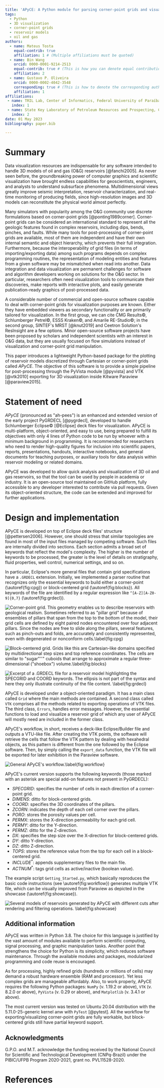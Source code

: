 ```yaml
---
title: 'APyCE: A Python module for parsing corner-point grids and visualizing 3D reservoir models'
tags:
  - Python
  - 3D visualization
  - corner-point grids
  - reservoir models
  - oil and gas
authors:
  - name: Mateus Tosta
    equal-contrib: true
    affiliation: 1 # (Multiple affiliations must be quoted)
  - name: Bin Wang
    orcid: 0000-0001-9214-2513
    equal-contrib: true # (This is how you can denote equal contributions between multiple authors)
    affiliation: 2
  - name: Gustavo P. Oliveira
    orcid: 0000-0002-4042-3548
    corresponding: true # (This is how to denote the corresponding author)
    affiliation: 1
affiliations:
 - name: TRIL Lab, Center of Informatics, Federal University of Paraíba, João Pessoa, Brazil
   index: 1
 - name: State Key Laboratory of Petroleum Resources and Prospecting, China University of Petroleum-Beijing, Beijing 102249, P. R. China
   index: 2
date: 01 May 2023
bibliography: paper.bib

---
```


# Summary


Data visualization resources are indispensable for any software intended to handle 3D models of 
oil and gas (O\&G) reservoirs [@fanchi2005]. As never seen before, the groundbreaking power of 
computer graphics and scientific visualization have brought endless capabilities for geoscientists, 
engineers, and analysts to understand subsurface phenomena. Multidimensional views greatly improve 
seismic interpretation, reservoir characterization, and real-time monitoring of producing fields, 
since high-resolution images and 3D models can reconstitute the physical world almost perfectly. 

Many simulators with popularity among the O\&G community use discrete formulations based on 
corner-point grids [@ponting1989corner]. Corner-point grids can be considered an international 
standard to represent all the geologic features found in complex reservoirs, including dips, bends, 
pinches, and faults. While many tools for post-processing of corner-point grids are available, most 
of them are independent and have their own internal semantic and object hierarchy, which prevents their 
full integration. Furthermore, because the interoperability of grid files (in terms of importing/exporting data) 
among such programs depends on complex programming routines, the representation of modeling entities and 
features from a given software may be mismatched when read into another. Data integration and data 
visualization are permanent challenges for software and algorithm developers working on solutions for the 
O\&G sector. In particular, researchers often need visualization tools to communicate their discoveries, 
make reports with interactive plots, and easily generate publication-ready graphics of post-processed data.

A considerable number of commercial and open-source software capable to deal with corner-point grids for 
visualization purposes are known. Either they have embedded viewers as secondary functionality or are 
primarily tailored for visualization. In the first group, we can cite CMG Results©, 
Schlumberger Petrel©, ESSS Kraken©, and Amarile RE-Studio©; 
in the second group, SINTEF's MRST [@knut2019] and Ceetron Solution's ResInsight are a few options. 
Minor open-source software projects have been proposed by scholars and independent scientists with an 
interest in O\&G data, but they are usually focused on flow simulations instead of visualization and
corner-point grid manipulation. 

This paper introduces a lightweight Python-based package for the plotting of reservoir models discretized 
through Cartesian or corner-point grids called _APyCE_. The objective of this software is to provide 
a simple pipeline for post-processing through the PyVista module [@pyvista] and VTK [@vtk2010] exporting for 
3D visualization inside Kitware Paraview [@paraview2015]. 

# Statement of need

_APyCE_ (pronounced as "ah-pees") is an enhanced and extended version of the early project PyGRDECL [@pygrdecl], 
developed to handle Schlumberger Eclipse© [@Eclipse] deck files for visualization. APyCE is multi-platform, 
object-oriented, and easy to use, being prepared to fulfill its objectives with only 4 lines of Python code 
to be run by whoever with a minimum background in programming. It is recommended for researchers who need to 
render high-quality figures for inclusion into scientific papers, reports, presentations, handouts, interactive 
notebooks, and general documents for teaching purposes, or auxiliary tools for data analysis within reservoir 
modeling or related domains. 

APyCE was developed to allow quick analysis and visualization of 3D oil and gas reservoirs, so that the tool can 
be used by people in academia or industry. It is an open-source tool maintained on GitHub platform, fully accessible 
to any developer interested to contribute via pull requests. Given its object-oriented structure, the code can be 
extended and improved for further applications.

# Design and implementation

APyCE is developed on top of Eclipse deck files' structure [@pettersen2006]. However, one should stress that similar 
topologies are found in most of the input files managed by competing software. Such files are internally divided into sections. 
Each section admits a broad set of keywords that reflect the model's complexity. The higher is the number of keywords 
to be processed, the greater is the level of details on stratigraphy, fluid properties, well control, numerical settings, and so on. 

In particular, Eclipse's more general files that contain grid specifications have a `.GRDECL` extension. Initially, 
we implemented a parser routine that recognizes only the essential keywords to build either a corner-point
(\autoref{fig:cpg}) or block-centered grid (\autoref{fig:blocks}). All keywords of the file are 
identified by a regular expression like `^[A-Z][A-Z0-9]{0,7}` (\autoref{fig:grdecl}).

![Corner-point grid. This geometry enables us to describe reservoirs with geological realism. 
Sometimes referred to as "pillar grid" because of ensembles of pillars that span from the top to 
the bottom of the model, their grid cells are defined by eight paired nodes encountered over four adjacent pillars. 
Since the nodes are free to slide along the pillars, several features, such as pinch-outs and folds, 
are accurately and consistently represented, even with degenerated or nonconform cells.\label{fig:cpg}](cpg.png)

![Block-centered grid. Grids like this are Cartesian-like domains specified by multidirectional step sizes
and top reference coordinates. The cells are similar to "sugar"''" cuboids that arrange to approximate 
a regular three-dimensional ("shoebox") volume.\label{fig:blocks}](blocks.png)

![Excerpt of a `.GRDECL` file for a reservoir model highlighting the _SPECGRID_ and _COORD_ keywords. 
The ellipsis is not part of the syntax and here they only illustrate continuity of the file content.
\label{fig:grdecl}](excerpt.png)

APyCE is developed under a object-oriented paradigm. It has a main class called `Grid` where the main methods are contained.
A second class called `VTK` comprises all the methods related to exporting operations of VTK files. 
The third class, `Errors`, handles error messages. However, the essential functions to load and visualize 
a reservoir grid of which any user of APyCE will mostly need are included in the former class. 

APyCE's workflow, in short, receives a deck-like Eclipse/Builder file and outputs a VTU-like file. 
After creating the VTK points, the software will retrieve the cells that follow the VTK pattern by dealing with
hexahedral objects, as this pattern is different from the one followed by the Eclipse software.
Then, by simply calling the `export_data` function, the VTK file will be exported for later exhibition 
in the Paraview software. 

![General APyCE's workflow.\label{fig:workflow}](flowchart.png)

APyCE's current version supports the following keywords (those marked with an asterisk are special add-on features not present in PyGRDECL):

-  _SPECGRID_: specifies the number of cells in each direction of a corner-point grid.
-  _DIMENS_: ditto for block-centered grids.
-  _COORD_: specifies the 3D coordinates of the pillars.
-  _ZCORN_: indicates the depth of each cell corner over the pillars.
-  _PORO_: stores the porosity values per cell.
-  _PERMX_: stores the X-direction permeability for each grid cell. 
-  _PERMY_: ditto for the Y-direction.
-  _PERMZ_: ditto for the Z-direction.
-  _DX_: specifies the step size over the X-direction for block-centered grids. 
-  _DY_: ditto Y-direction.
-  _DZ_: ditto Z-direction.
-  _TOPS_: stores the reference value from the top for each cell in a block-centered grid.
-  _INCLUDE_<sup>*</sup>: appends supplementary files to the main file.
-  _ACTNUM_<sup>*</sup>: tags grid cells as active/inactive (boolean value).

The example script `Getting_Started.py`, which basically reproduces the basic code instructions
(see \autoref{fig:workflow}) generates multiple VTK file, which can be visually improved from 
Paraview as depicted in the showcase (\autoref{fig:showcase}).

![Several models of reservoirs generated by APyCE with different cuts after rendering and filtering operations.
\label{fig:showcase}](showcase.png)

## Additional information
APyCE was written in Python 3.8. The choice for this language is justified by the vast amount of modules available
to perform scientific computing, signal processing, and graphic manipulation tasks. Another point that strengthens
the choice for Python is its simplicity, which reduces software maintenance. Through the available modules and packages,
modularized programming and code reuse is encouraged.

As for processing, highly refined grids (hundreds or millions of cells) may demand a robust hardware ensemble (RAM and processor). Yet less complex grids are manageable affordably. Also, to work properly, APyCE requires the following Python packages:
`NumPy` (v. 1.19.2 or above), `VTK` (v. 8.2.0 or above), `PyVista` (v. 0.29 or above), and `Matplotlib` (v. 3.4.1 or above).

The most current version was tested on Ubuntu 20.04 distribution with the 5.11.0-25-generic kernel anw with `PyTest` [@pytest]. 
All the workflow for exporting/visualizing corner-point grids are fully workable, but block-centered grids still have 
partial keyword support.

## Acknowledgments

G.P.O. and M.T. acknowledge the funding received by the National Council for Scientific and Technological Development (CNPq-Brazil)
under the PIBIC/UFPB Program 2020-2021, grant no. PVL11528-2020.

# References